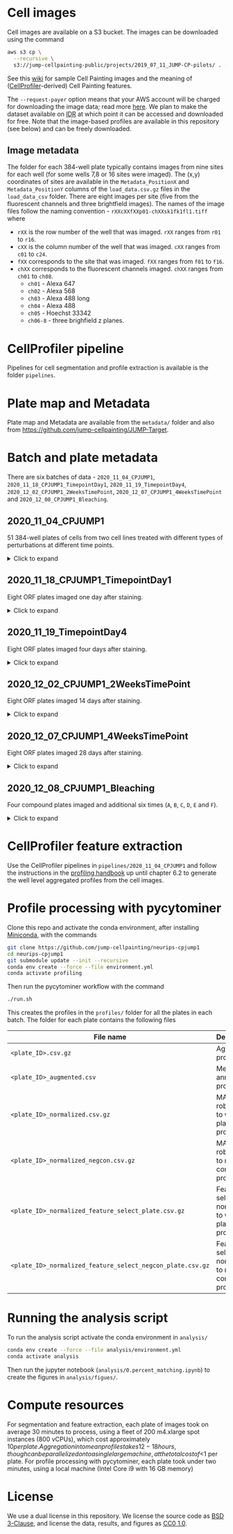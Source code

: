 # Cell images
Cell images are available on a S3 bucket. The images can be downloaded using the command

```bash
aws s3 cp \
  --recursive \
  s3://jump-cellpainting-public/projects/2019_07_11_JUMP-CP-pilots/ . --request-payer 
```

See this [wiki](https://github.com/carpenterlab/2016_bray_natprot/wiki/What-do-Cell-Painting-features-mean%3F) for sample Cell Painting images and the meaning of ([CellProfiler](https://cellprofiler.org/)-derived) Cell Painting features. 

The `--request-payer` option means that your AWS account will be charged for downloading the image data; read more [here](https://docs.aws.amazon.com/AmazonS3/latest/userguide/RequesterPaysBuckets.html). We plan to make the dataset available on [IDR](https://idr.openmicroscopy.org/) at which point it can be accessed and downloaded for free. Note that the image-based profiles are available in this repository (see below) and can be freely downloaded. 

## Image metadata
The folder for each 384-well plate typically contains images from nine sites for each well (for some wells 7,8 or 16 sites were imaged). 
The (x,y) coordinates of sites are available in the `Metadata_PositionX` and `Metadata_PositionY` columns of the `load_data.csv.gz` files in the `load_data_csv` folder. 
There are eight images per site (five from the fluorescent channels and three brightfield images). 
The names of the image files follow the naming convention - `rXXcXXfXXp01-chXXsk1fk1fl1.tiff` where
- `rXX` is the row number of the well that was imaged. `rXX` ranges from `r01` to `r16`.
- `cXX` is the column number of the well that was imaged. `cXX` ranges from `c01` to `c24`.
- `fXX` corresponds to the site that was imaged. `fXX` ranges from `f01` to `f16`.
- `chXX` corresponds to the fluorescent channels imaged. `chXX` ranges from `ch01` to `ch08`.
    - `ch01` - Alexa 647
    - `ch02` - Alexa 568
    - `ch03` - Alexa 488 long
    - `ch04` - Alexa 488
    - `ch05` - Hoechst 33342
    - `ch06-8` - three brighfield z planes.

# CellProfiler pipeline
Pipelines for cell segmentation and profile extraction is available is the folder `pipelines`.

# Plate map and Metadata
Plate map and Metadata are available from the `metadata/` folder and also from https://github.com/jump-cellpainting/JUMP-Target.

# Batch and plate metadata 
There are six batches of data - `2020_11_04_CPJUMP1`, `2020_11_18_CPJUMP1_TimepointDay1`, `2020_11_19_TimepointDay4`, `2020_12_02_CPJUMP1_2WeeksTimePoint`, `2020_12_07_CPJUMP1_4WeeksTimePoint` and `2020_12_08_CPJUMP1_Bleaching`.

## 2020_11_04_CPJUMP1

51 384-well plates of cells from two cell lines treated with different types of perturbations at different time points.

<details>
<summary>Click to expand</summary>

| Barcode    | Description                                     |
| ---------- | ----------------------------------------------- |
| BR00118049 | A549 96-hour ORF w/ Blasticidin Plate 1         |
| BR00118050 | A549 96-hour ORF Plate 1                        |
| BR00117006 | A549 96-hour ORF Plate 2                        |
| BR00118039 | U2OS 96-hour ORF Plate 1                        |
| BR00118040 | U2OS 96-hour ORF Plate 2                        |
| BR00117020 | A549 48-hour ORF Plate 1                        |
| BR00117021 | A549 48-hour ORF Plate 2                        |
| BR00117022 | U2OS 48-hour ORF Plate 1                        |
| BR00117023 | U2OS 48-hour ORF Plate 2                        |
| BR00118041 | A549 96-hour CRISPR Plate 1                     |
| BR00118042 | A549 96-hour CRISPR Plate 2                     |
| BR00118043 | A549 96-hour CRISPR Plate 3                     |
| BR00118044 | A549 96-hour CRISPR Plate 4                     |
| BR00118045 | U2OS 96-hour CRISPR Plate 1                     |
| BR00118046 | U2OS 96-hour CRISPR Plate 2                     |
| BR00118047 | U2OS 96-hour CRISPR Plate 3                     |
| BR00118048 | U2OS 96-hour CRISPR Plate 4                     |
| BR00117003 | A549 144-hour CRISPR Plate 1                    |
| BR00117004 | A549 144-hour CRISPR Plate 2                    |
| BR00117005 | A549 144-hour CRISPR Plate 3                    |
| BR00117000 | A549 144-hour CRISPR Plate 4                    |
| BR00117002 | A549 144-hour CRISPR w/ Puromycin Plate 1       |
| BR00117001 | A549 144-hour CRISPR w/ Puromycin Plate 2       |
| BR00116997 | U2OS 144-hour CRISPR Plate 1                    |
| BR00116998 | U2OS 144-hour CRISPR Plate 2                    |
| BR00116999 | U2OS 144-hour CRISPR Plate 3                    |
| BR00116996 | U2OS 144-hour CRISPR Plate 4                    |
| BR00116991 | A549 24-hour Compound Plate 1                   |
| BR00116992 | A549 24-hour Compound Plate 2                   |
| BR00116993 | A549 24-hour Compound Plate 3                   |
| BR00116994 | A549 24-hour Compound Plate 4                   |
| BR00116995 | U2OS 24-hour Compound Plate 1                   |
| BR00117024 | U2OS 24-hour Compound Plate 2                   |
| BR00117025 | U2OS 24-hour Compound Plate 3                   |
| BR00117026 | U2OS 24-hour Compound Plate 4                   |
| BR00117017 | A549 48-hour Compound Plate 1                   |
| BR00117019 | A549 48-hour Compound Plate 2                   |
| BR00117015 | A549 48-hour Compound Plate 3                   |
| BR00117016 | A549 48-hour Compound Plate 4                   |
| BR00117012 | U2OS 48-hour Compound Plate 1                   |
| BR00117013 | U2OS 48-hour Compound Plate 2                   |
| BR00117010 | U2OS 48-hour Compound Plate 3                   |
| BR00117011 | U2OS 48-hour Compound Plate 4                   |
| BR00117054 | A549 48-hour +20% Seed Density Compound Plate 1 |
| BR00117055 | A549 48-hour +20% Seed Density Compound Plate 2 |
| BR00117008 | A549 48-hour -20% Seed Density Compound Plate 1 |
| BR00117009 | A549 48-hour -20% Seed Density Compound Plate 2 |
| BR00117052 | A549 Cas9 48-hour Compound Plate 1              |
| BR00117053 | A549 Cas9 48-hour Compound Plate 2              |
| BR00117050 | A549 Cas9 48-hour Compound Plate 3              |
| BR00117051 | A549 Cas9 48-hour Compound Plate 4              |

</details>

## 2020_11_18_CPJUMP1_TimepointDay1

Eight ORF plates imaged one day after staining.

<details>
<summary>Click to expand</summary>

| Barcode    | Description                                     |
| ---------- | ----------------------------------------------- |
| BR00118050 | A549 96-hour ORF Plate 1                        |
| BR00117006 | A549 96-hour ORF Plate 2                        |
| BR00118039 | U2OS 96-hour ORF Plate 1                        |
| BR00118040 | U2OS 96-hour ORF Plate 2                        |
| BR00117020 | A549 48-hour ORF Plate 1                        |
| BR00117021 | A549 48-hour ORF Plate 2                        |
| BR00117022 | U2OS 48-hour ORF Plate 1                        |
| BR00117023 | U2OS 48-hour ORF Plate 2                        |

</details>

## 2020_11_19_TimepointDay4

Eight ORF plates imaged four days after staining.

<details>
<summary>Click to expand</summary>

| Barcode    | Description                                     |
| ---------- | ----------------------------------------------- |
| BR00118050 | A549 96-hour ORF Plate 1                        |
| BR00117006 | A549 96-hour ORF Plate 2                        |
| BR00118039 | U2OS 96-hour ORF Plate 1                        |
| BR00118040 | U2OS 96-hour ORF Plate 2                        |
| BR00117020 | A549 48-hour ORF Plate 1                        |
| BR00117021 | A549 48-hour ORF Plate 2                        |
| BR00117022 | U2OS 48-hour ORF Plate 1                        |
| BR00117023 | U2OS 48-hour ORF Plate 2                        |

</details>

## 2020_12_02_CPJUMP1_2WeeksTimePoint

Eight ORF plates imaged 14 days after staining.

<details>
<summary>Click to expand</summary>

| Barcode    | Description                                     |
| ---------- | ----------------------------------------------- |
| BR00118050 | A549 96-hour ORF Plate 1                        |
| BR00117006 | A549 96-hour ORF Plate 2                        |
| BR00118039 | U2OS 96-hour ORF Plate 1                        |
| BR00118040 | U2OS 96-hour ORF Plate 2                        |
| BR00117020 | A549 48-hour ORF Plate 1                        |
| BR00117021 | A549 48-hour ORF Plate 2                        |
| BR00117022 | U2OS 48-hour ORF Plate 1                        |
| BR00117023 | U2OS 48-hour ORF Plate 2                        |

</details>

## 2020_12_07_CPJUMP1_4WeeksTimePoint

Eight ORF plates imaged 28 days after staining.

<details>
<summary>Click to expand</summary>

| Barcode    | Description                                     |
| ---------- | ----------------------------------------------- |
| BR00118050 | A549 96-hour ORF Plate 1                        |
| BR00117006 | A549 96-hour ORF Plate 2                        |
| BR00118039 | U2OS 96-hour ORF Plate 1                        |
| BR00118040 | U2OS 96-hour ORF Plate 2                        |
| BR00117020 | A549 48-hour ORF Plate 1                        |
| BR00117021 | A549 48-hour ORF Plate 2                        |
| BR00117022 | U2OS 48-hour ORF Plate 1                        |
| BR00117023 | U2OS 48-hour ORF Plate 2                        |

</details>

## 2020_12_08_CPJUMP1_Bleaching

Four compound plates imaged and additional six times (`A`, `B`, `C`, `D`, `E` and `F`).

<details>
<summary>Click to expand</summary>

| Barcode    | Description                                     |
| ---------- | ----------------------------------------------- |
| BR00116991 | A549 24-hour Compound Plate 1                   |
| BR00116992 | A549 24-hour Compound Plate 2                   |
| BR00116993 | A549 24-hour Compound Plate 3                   |
| BR00116994 | A549 24-hour Compound Plate 4                   |

</details>

# CellProfiler feature extraction
Use the CellProfiler pipelines in `pipelines/2020_11_04_CPJUMP1` and follow the instructions in the [profiling handbook](https://cytomining.github.io/profiling-handbook/) up until chapter 6.2 to generate the well level aggregated profiles from the cell images.

# Profile processing with pycytominer
Clone this repo and activate the conda environment, after installing [Miniconda](https://docs.conda.io/en/latest/miniconda.html), with the commands

```bash
git clone https://github.com/jump-cellpainting/neurips-cpjump1
cd neurips-cpjump1
git submodule update --init --recursive
conda env create --force --file environment.yml
conda activate profiling
```

Then run the pycytominer workflow with the command

```bash
./run.sh
```

This creates the profiles in the `profiles/` folder for all the plates in each batch. The folder for each plate contains the following files

| File name                                                  | Description                                              |
| ---------------------------------------------------------- | -------------------------------------------------------- |
| `<plate_ID>.csv.gz`                                        | Aggregated profiles                                      |
| `<plate_ID>_augmented.csv`                                 | Metadata annotated profiles                              |
| `<plate_ID>_normalized.csv.gz`                             | MAD robustized to whole plate profiles                   |
| `<plate_ID>_normalized_negcon.csv.gz`                      | MAD robustized to negative control profiles              |
| `<plate_ID>_normalized_feature_select_plate.csv.gz`        | Feature selected normalized to whole plate profiles      |
| `<plate_ID>_normalized_feature_select_negcon_plate.csv.gz` | Feature selected normalized to negative control profiles |

# Running the analysis script
To run the analysis script activate the conda environment in `analysis/`

```bash
conda env create --force --file analysis/environment.yml
conda activate analysis
```

Then run the jupyter notebook (`analysis/0.percent_matching.ipynb`) to create the figures in `analysis/figues/`.

# Compute resources
For segmentation and feature extraction, each plate of images took on average 30 minutes to process, using a fleet of 200 m4.xlarge spot instances (800 vCPUs), which cost approximately $10 per plate.  Aggregation into mean profiles takes 12-18 hours, though can be parallelized onto a single large machine, at the total cost of <$1 per plate. For profile processing with pycytominer, each plate took under two minutes, using a local machine (Intel Core i9 with 16 GB memory)

# License

We use a dual license in this repository.
We license the source code as [BSD 3-Clause](LICENSE_BSD3.md), and license the data, results, and figures as [CC0 1.0](LICENSE_CC0.md).

